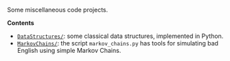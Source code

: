 Some miscellaneous code projects.

**Contents**
- [`DataStructures/`](./DataStructures): some classical data structures, implemented in Python.
- [`MarkovChains/`](./MarkovChains): the script `markov_chains.py` has tools for simulating bad English using simple Markov Chains.

